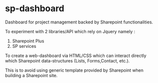 # sp-dashboard
Dashboard for project management backed by Sharepoint functionalities.

To experiment with 2 libraries/API which rely on Jquery namely :
1. Sharepoint Plus
2. SP services

To create a web-dashboard via HTML/CSS which can interact directly which Sharepoint data-structures (Lists, Forms,Contact, etc.).

This is to avoid using generic template provided by Sharepoint when building a Sharepoint site.
